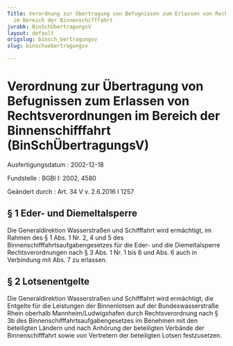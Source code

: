 ```yaml
---
Title: Verordnung zur Übertragung von Befugnissen zum Erlassen von Rechtsverordnungen
  im Bereich der Binnenschifffahrt
jurabk: BinSchÜbertragungsV
layout: default
origslug: binsch_bertragungsv
slug: binschuebertragungsv

---
```


# Verordnung zur Übertragung von Befugnissen zum Erlassen von Rechtsverordnungen im Bereich der Binnenschifffahrt (BinSchÜbertragungsV)

Ausfertigungsdatum
:   2002-12-18

Fundstelle
:   BGBl I: 2002, 4580

Geändert durch
:   Art. 34 V v. 2.6.2016 I 1257



## § 1 Eder- und Diemeltalsperre

Die Generaldirektion Wasserstraßen und Schifffahrt wird ermächtigt, im Rahmen des § 1 Abs. 1 Nr. 2, 4 und 5 des Binnenschifffahrtsaufgabengesetzes für die Eder- und die Diemeltalsperre Rechtsverordnungen nach § 3 Abs. 1 Nr. 1 bis 6 und Abs. 6 auch in Verbindung mit Abs. 7 zu erlassen.


## § 2 Lotsenentgelte

Die Generaldirektion Wasserstraßen und Schifffahrt wird ermächtigt, die Entgelte für die Leistungen der Binnenlotsen auf der Bundeswasserstraße Rhein oberhalb Mannheim/Ludwigshafen durch Rechtsverordnung nach § 3b des Binnenschifffahrtsaufgabengesetzes im Benehmen mit den beteiligten Ländern und nach Anhörung der beteiligten Verbände der Binnenschifffahrt sowie von Vertretern der beteiligten Lotsen festzusetzen.


